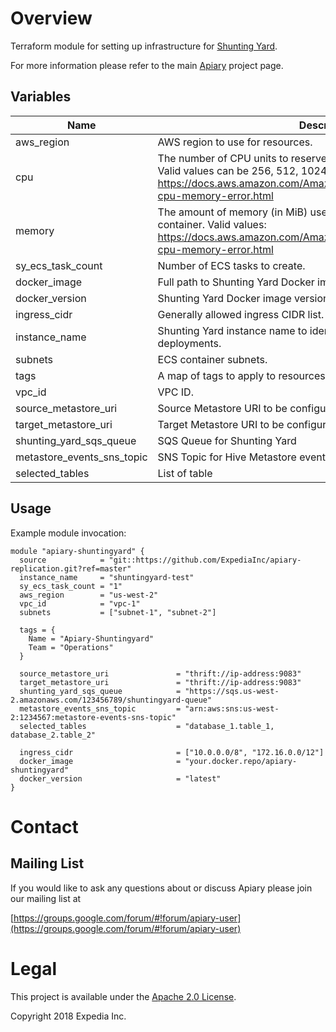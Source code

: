
# Overview

Terraform module for setting up infrastructure for [Shunting Yard](https://github.com/HotelsDotCom/shunting-yard).

For more information please refer to the main [Apiary](https://github.com/ExpediaInc/apiary) project page.

## Variables
| Name | Description | Type | Default | Required |
|------|-------------|:----:|:-----:|:-----:|
| aws_region | AWS region to use for resources. | string | - | yes |
| cpu | The number of CPU units to reserve for the Shunting Yard container. Valid values can be 256, 512, 1024, 2048 and 4096. Reference: https://docs.aws.amazon.com/AmazonECS/latest/developerguide/task-cpu-memory-error.html | string | `1024` | no |
| memory | The amount of memory (in MiB) used to allocate for the Shunting Yard container. Valid values: https://docs.aws.amazon.com/AmazonECS/latest/developerguide/task-cpu-memory-error.html | string | `4096` | no |
| sy_ecs_task_count | Number of ECS tasks to create. | string | `1` | no |
| docker_image | Full path to Shunting Yard Docker image. | string | - | yes |
| docker_version | Shunting Yard Docker image version. | string | - | yes |
| ingress_cidr | Generally allowed ingress CIDR list. | list | - | yes |
| instance_name | Shunting Yard instance name to identify resources in multi-instance deployments. | string | `` | no |
| subnets | ECS container subnets. | list | - | yes |
| tags | A map of tags to apply to resources. | map | `<map>` | no |
| vpc_id | VPC ID. | string | - | yes |
| source_metastore_uri | Source Metastore URI to be configured in Shunting Yard | string | - | yes |
| target_metastore_uri | Target Metastore URI to be configured in Shunting Yard | string | - | yes |
| shunting_yard_sqs_queue | SQS Queue for Shunting Yard | string | - | yes |
| metastore_events_sns_topic | SNS Topic for Hive Metastore events | string | - | yes |
| selected_tables | List of table | list | `<list>` | yes |

## Usage

Example module invocation:
```
module "apiary-shuntingyard" {
  source            = "git::https://github.com/ExpediaInc/apiary-replication.git?ref=master"
  instance_name     = "shuntingyard-test"
  sy_ecs_task_count = "1"
  aws_region        = "us-west-2"
  vpc_id            = "vpc-1"
  subnets           = ["subnet-1", "subnet-2"]

  tags = {
    Name = "Apiary-Shuntingyard"
    Team = "Operations"
  }

  source_metastore_uri               = "thrift://ip-address:9083"
  target_metastore_uri               = "thrift://ip-address:9083"
  shunting_yard_sqs_queue            = "https://sqs.us-west-2.amazonaws.com/123456789/shuntingyard-queue"
  metastore_events_sns_topic         = "arn:aws:sns:us-west-2:1234567:metastore-events-sns-topic"
  selected_tables                    = "database_1.table_1, database_2.table_2"

  ingress_cidr                       = ["10.0.0.0/8", "172.16.0.0/12"]
  docker_image                       = "your.docker.repo/apiary-shuntingyard"
  docker_version                     = "latest"
}
```

# Contact

## Mailing List
If you would like to ask any questions about or discuss Apiary please join our mailing list at

  [https://groups.google.com/forum/#!forum/apiary-user](https://groups.google.com/forum/#!forum/apiary-user)

# Legal
This project is available under the [Apache 2.0 License](http://www.apache.org/licenses/LICENSE-2.0.html).

Copyright 2018 Expedia Inc.
